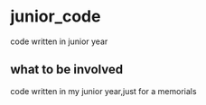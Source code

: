 # junior_code
code written in junior year
## what to be involved
code written in my junior year,just for a memorials
